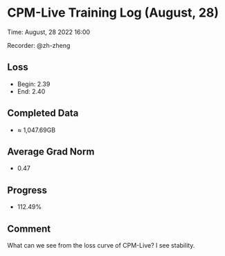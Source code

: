 
# CPM-Live Training Log (August, 28)

Time: August, 28 2022 16:00

Recorder: @zh-zheng

## Loss
- Begin: 2.39
- End: 2.40
	
## Completed Data
- $\approx$ 1,047.69GB

## Average Grad Norm
- 0.47

## Progress
- 112.49%

## Comment

What can we see from the loss curve of CPM-Live? I see stability.

